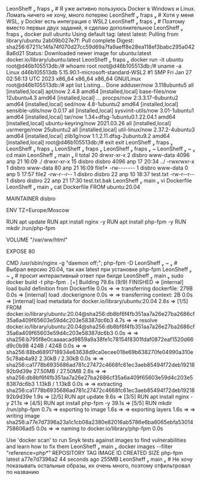 LeonSheff  fraps  # Я уже активно пользуюсь Docker в Windows и Linux. Ломать ничего не хочу, много потеряю
 LeonSheff  fraps  # Хотя у меня WSL, у Docker есть интеграция с WSL2
 LeonSheff  fraps  # Поэтому вместо первых двух заданий, я сделаю дополнительное
 LeonSheff  fraps  docker pull ubuntu
Using default tag: latest
latest: Pulling from library/ubuntu
2ab09b027e7f: Pull complete
Digest: sha256:67211c14fa74f070d27cc59d69a7fa9aeff8e28ea118ef3babc295a0428a6d21
Status: Downloaded newer image for ubuntu:latest
docker.io/library/ubuntu:latest
 LeonSheff  fraps  docker run -it ubuntu
root@d46b105513db:/# whoami
root
root@d46b105513db:/# uname -a
Linux d46b105513db 5.15.90.1-microsoft-standard-WSL2 #1 SMP Fri Jan 27 02:56:13 UTC 2023 x86_64 x86_64 x86_64 GNU/Linux
root@d46b105513db:/# apt list
Listing... Done
adduser/now 3.118ubuntu5 all [installed,local]
apt/now 2.4.8 amd64 [installed,local]
base-files/now 12ubuntu4.3 amd64 [installed,local]
...
procps/now 2:3.3.17-6ubuntu2 amd64 [installed,local]
sed/now 4.8-1ubuntu2 amd64 [installed,local]
sensible-utils/now 0.0.17 all [installed,local]
sysvinit-utils/now 3.01-1ubuntu1 amd64 [installed,local]
tar/now 1.34+dfsg-1ubuntu0.1.22.04.1 amd64 [installed,local]
ubuntu-keyring/now 2021.03.26 all [installed,local]
usrmerge/now 25ubuntu2 all [installed,local]
util-linux/now 2.37.2-4ubuntu3 amd64 [installed,local]
zlib1g/now 1:1.2.11.dfsg-2ubuntu9.2 amd64 [installed,local]
root@d46b105513db:/# exit
exit
 LeonSheff  fraps 
 LeonSheff  fraps 
 LeonSheff  fraps 
 LeonSheff  fraps  ~
 LeonSheff  ~  cd main
 LeonSheff  main  ll
total 20
drwxr-xr-x  2 disbro www-data 4096 апр 21 16:09 ./
drwxr-xr-x 15 disbro disbro   4096 апр 17 20:34 ../
-rwxrwxr-x  1 disbro www-data   80 апр 21 16:09 file1*
-rw-------  1 disbro www-data    0 апр  5 17:57 file2
-rw-r--r--  1 disbro disbro     22 апр 10 18:37 test.txt
-rw-r--r--  1 disbro disbro     22 апр 21 17:30 test.txt.bak
 LeonSheff  main  vi Dockerfile
 LeonSheff  main  cat Dockerfile
FROM ubuntu:20.04

MAINTAINER disbro

ENV TZ=Europe/Moscow

RUN apt update
RUN apt install nginx -y
RUN apt install php-fpm -y
RUN mkdir /run/php-fpm

VOLUME "/var/ww/html"

EXPOSE 80

CMD /usr/sbin/nginx -g "daemon off;"; php-fpm -D
 LeonSheff  ~  # Выбрал версию 20.04, так как latest при установке php-fpm
 LeonSheff  ~  # просит интерактивный ответ при билде
 LeonSheff  main  sudo docker build -t php-fpm .
[+] Building 79.6s (9/9) FINISHED
 => [internal] load build definition from Dockerfile                                                                                                                                   0.0s
 => => transferring dockerfile: 279B                                                                                                                                                   0.0s
 => [internal] load .dockerignore                                                                                                                                                      0.0s
 => => transferring context: 2B                                                                                                                                                        0.0s
 => [internal] load metadata for docker.io/library/ubuntu:20.04                                                                                                                        2.6s
 => [1/5] FROM docker.io/library/ubuntu:20.04@sha256:db8bf6f4fb351aa7a26e27ba2686cf35a6a409f65603e59d4c203e58387dc6b3                                                                  4.7s
 => => resolve docker.io/library/ubuntu:20.04@sha256:db8bf6f4fb351aa7a26e27ba2686cf35a6a409f65603e59d4c203e58387dc6b3                                                                  0.0s
 => => sha256:b795f8e0caaaacad9859a9a38fe1c78154f8301fdaf0872eaf1520d66d9c0b98 424B / 424B                                                                                             0.0s
 => => sha256:88bd6891718934e63638d9ca0ecee018e69b638270fe04990a310e5c78ab4a92 2.30kB / 2.30kB                                                                                         0.0s
 => => sha256:ca1778b6935686ad781c27472c4668fc61ec3aeb85494f72deb1921892b9d39e 27.50MB / 27.50MB                                                                                       2.6s
 => => sha256:db8bf6f4fb351aa7a26e27ba2686cf35a6a409f65603e59d4c203e58387dc6b3 1.13kB / 1.13kB                                                                                         0.0s
 => => extracting sha256:ca1778b6935686ad781c27472c4668fc61ec3aeb85494f72deb1921892b9d39e                                                                                              1.9s
 => [2/5] RUN apt update                                                                                                                                                               9.6s
 => [3/5] RUN apt install nginx -y                                                                                                                                                    21.1s
 => [4/5] RUN apt install php-fpm -y                                                                                                                                                  39.1s
 => [5/5] RUN mkdir /run/php-fpm                                                                                                                                                       0.7s
 => exporting to image                                                                                                                                                                 1.6s
 => => exporting layers                                                                                                                                                                1.6s
 => => writing image sha256:a77e7d7396a23a1c1cb08a2380e82016ab5786e6ba6065ebfa53014758606ad5                                                                                           0.0s
 => => naming to docker.io/library/php-fpm                                                                                                                                             0.0s

Use 'docker scan' to run Snyk tests against images to find vulnerabilities and learn how to fix them
 LeonSheff  main  docker images --filter "reference=php*"
REPOSITORY   TAG       IMAGE ID       CREATED          SIZE
php-fpm      latest    a77e7d7396a2   44 seconds ago   255MB
 LeonSheff  main  # Не хочу показывать остальные образы, их очень много, поэтому отфильтровал по названию